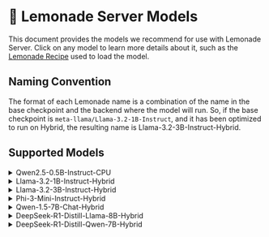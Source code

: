 
# 🍋 Lemonade Server Models
 
This document provides the models we recommend for use with Lemonade Server. Click on any model to learn more details about it, such as the [Lemonade Recipe](https://github.com/onnx/turnkeyml/blob/main/docs/lemonade/lemonade_api.md) used to load the model.

## Naming Convention
The format of each Lemonade name is a combination of the name in the base checkpoint and the backend where the model will run. So, if the base checkpoint is `meta-llama/Llama-3.2-1B-Instruct`, and it has been optimized to run on Hybrid, the resulting name is Llama-3.2-3B-Instruct-Hybrid.

## Supported Models
<details>
<summary>Qwen2.5-0.5B-Instruct-CPU</summary>

| Key | Value |
| --- | ----- |
| Checkpoint | [amd/Qwen2.5-0.5B-Instruct-quantized_int4-float16-cpu-onnx](https://huggingface.co/amd/Qwen2.5-0.5B-Instruct-quantized_int4-float16-cpu-onnx) |
| Recipe | oga-cpu |
| Reasoning | False |

</details>

<details>
<summary>Llama-3.2-1B-Instruct-Hybrid</summary>

| Key | Value |
| --- | ----- |
| Checkpoint | [amd/Llama-3.2-1B-Instruct-awq-g128-int4-asym-fp16-onnx-hybrid](https://huggingface.co/amd/Llama-3.2-1B-Instruct-awq-g128-int4-asym-fp16-onnx-hybrid) |
| Recipe | oga-hybrid |
| Reasoning | False |

</details>

<details>
<summary>Llama-3.2-3B-Instruct-Hybrid</summary>

| Key | Value |
| --- | ----- |
| Checkpoint | [amd/Llama-3.2-3B-Instruct-awq-g128-int4-asym-fp16-onnx-hybrid](https://huggingface.co/amd/Llama-3.2-3B-Instruct-awq-g128-int4-asym-fp16-onnx-hybrid) |
| Recipe | oga-hybrid |
| Reasoning | False |

</details>

<details>
<summary>Phi-3-Mini-Instruct-Hybrid</summary>

| Key | Value |
| --- | ----- |
| Checkpoint | [amd/Phi-3-mini-4k-instruct-awq-g128-int4-asym-fp16-onnx-hybrid](https://huggingface.co/amd/Phi-3-mini-4k-instruct-awq-g128-int4-asym-fp16-onnx-hybrid) |
| Recipe | oga-hybrid |
| Reasoning | False |

</details>

<details>
<summary>Qwen-1.5-7B-Chat-Hybrid</summary>

| Key | Value |
| --- | ----- |
| Checkpoint | [amd/Qwen1.5-7B-Chat-awq-g128-int4-asym-fp16-onnx-hybrid](https://huggingface.co/amd/Qwen1.5-7B-Chat-awq-g128-int4-asym-fp16-onnx-hybrid) |
| Recipe | oga-hybrid |
| Reasoning | False |

</details>

<details>
<summary>DeepSeek-R1-Distill-Llama-8B-Hybrid</summary>

| Key | Value |
| --- | ----- |
| Checkpoint | [amd/DeepSeek-R1-Distill-Llama-8B-awq-asym-uint4-g128-lmhead-onnx-hybrid](https://huggingface.co/amd/DeepSeek-R1-Distill-Llama-8B-awq-asym-uint4-g128-lmhead-onnx-hybrid) |
| Recipe | oga-hybrid |
| Reasoning | True |

</details>

<details>
<summary>DeepSeek-R1-Distill-Qwen-7B-Hybrid</summary>

| Key | Value |
| --- | ----- |
| Checkpoint | [amd/DeepSeek-R1-Distill-Qwen-7B-awq-asym-uint4-g128-lmhead-onnx-hybrid](https://huggingface.co/amd/DeepSeek-R1-Distill-Qwen-7B-awq-asym-uint4-g128-lmhead-onnx-hybrid) |
| Recipe | oga-hybrid |
| Reasoning | True |

</details>

